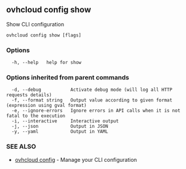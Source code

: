 ## ovhcloud config show

Show CLI configuration

```
ovhcloud config show [flags]
```

### Options

```
  -h, --help   help for show
```

### Options inherited from parent commands

```
  -d, --debug           Activate debug mode (will log all HTTP requests details)
  -f, --format string   Output value according to given format (expression using gval format)
  -e, --ignore-errors   Ignore errors in API calls when it is not fatal to the execution
  -i, --interactive     Interactive output
  -j, --json            Output in JSON
  -y, --yaml            Output in YAML
```

### SEE ALSO

* [ovhcloud config](ovhcloud_config.md)	 - Manage your CLI configuration

